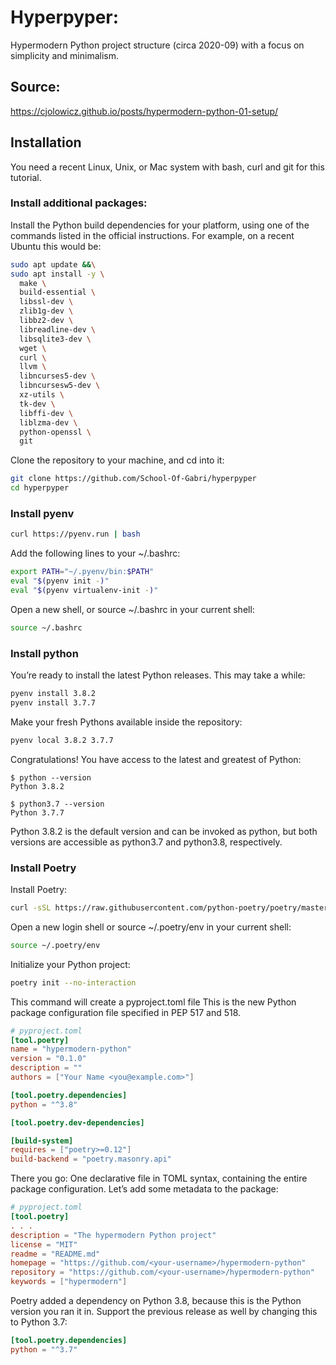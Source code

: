 # Hyperpyper:

Hypermodern Python project structure (circa 2020-09) with a focus on simplicity and minimalism.

## Source:

https://cjolowicz.github.io/posts/hypermodern-python-01-setup/

## Installation

You need a recent Linux, Unix, or Mac system with bash, curl and git for this tutorial.

### Install additional packages:

Install the Python build dependencies for your platform, using one of the commands listed in the official instructions. For example, on a recent Ubuntu this would be:

```sh
sudo apt update &&\
sudo apt install -y \
  make \
  build-essential \
  libssl-dev \
  zlib1g-dev \
  libbz2-dev \
  libreadline-dev \
  libsqlite3-dev \
  wget \
  curl \
  llvm \
  libncurses5-dev \
  libncursesw5-dev \
  xz-utils \
  tk-dev \
  libffi-dev \
  liblzma-dev \
  python-openssl \
  git
```

Clone the repository to your machine, and cd into it:

```sh
git clone https://github.com/School-Of-Gabri/hyperpyper
cd hyperpyper
```

### Install pyenv

```sh
curl https://pyenv.run | bash
```

Add the following lines to your ~/.bashrc:

```sh
export PATH="~/.pyenv/bin:$PATH"
eval "$(pyenv init -)"
eval "$(pyenv virtualenv-init -)"
```

Open a new shell, or source ~/.bashrc in your current shell:

```sh
source ~/.bashrc
```

### Install python

You’re ready to install the latest Python releases. This may take a while:

```sh
pyenv install 3.8.2
pyenv install 3.7.7
```

Make your fresh Pythons available inside the repository:

```sh
pyenv local 3.8.2 3.7.7
```

Congratulations! You have access to the latest and greatest of Python:

```
$ python --version
Python 3.8.2

$ python3.7 --version
Python 3.7.7
```

Python 3.8.2 is the default version and can be invoked as python, but both versions are accessible as python3.7 and python3.8, respectively.

### Install Poetry

Install Poetry:

```sh
curl -sSL https://raw.githubusercontent.com/python-poetry/poetry/master/get-poetry.py | python
```

Open a new login shell or source ~/.poetry/env in your current shell:

```sh
source ~/.poetry/env
```

Initialize your Python project:

```sh
poetry init --no-interaction
```

This command will create a pyproject.toml file
This is the new Python package configuration file specified in PEP 517 and 518.

```toml
# pyproject.toml
[tool.poetry]
name = "hypermodern-python"
version = "0.1.0"
description = ""
authors = ["Your Name <you@example.com>"]

[tool.poetry.dependencies]
python = "^3.8"

[tool.poetry.dev-dependencies]

[build-system]
requires = ["poetry>=0.12"]
build-backend = "poetry.masonry.api"
```

There you go: One declarative file in TOML syntax, containing the entire package configuration. Let’s add some metadata to the package:

```toml
# pyproject.toml
[tool.poetry]
. . .
description = "The hypermodern Python project"
license = "MIT"
readme = "README.md"
homepage = "https://github.com/<your-username>/hypermodern-python"
repository = "https://github.com/<your-username>/hypermodern-python"
keywords = ["hypermodern"]
```

Poetry added a dependency on Python 3.8, because this is the Python version you ran it in. Support the previous release as well by changing this to Python 3.7:

```toml
[tool.poetry.dependencies]
python = "^3.7"
```
